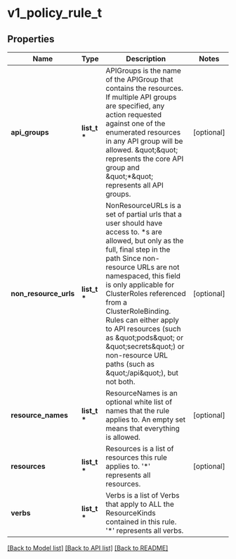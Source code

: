 # v1_policy_rule_t

## Properties
Name | Type | Description | Notes
------------ | ------------- | ------------- | -------------
**api_groups** | **list_t \*** | APIGroups is the name of the APIGroup that contains the resources.  If multiple API groups are specified, any action requested against one of the enumerated resources in any API group will be allowed. \&quot;\&quot; represents the core API group and \&quot;*\&quot; represents all API groups. | [optional] 
**non_resource_urls** | **list_t \*** | NonResourceURLs is a set of partial urls that a user should have access to.  *s are allowed, but only as the full, final step in the path Since non-resource URLs are not namespaced, this field is only applicable for ClusterRoles referenced from a ClusterRoleBinding. Rules can either apply to API resources (such as \&quot;pods\&quot; or \&quot;secrets\&quot;) or non-resource URL paths (such as \&quot;/api\&quot;),  but not both. | [optional] 
**resource_names** | **list_t \*** | ResourceNames is an optional white list of names that the rule applies to.  An empty set means that everything is allowed. | [optional] 
**resources** | **list_t \*** | Resources is a list of resources this rule applies to. &#39;*&#39; represents all resources. | [optional] 
**verbs** | **list_t \*** | Verbs is a list of Verbs that apply to ALL the ResourceKinds contained in this rule. &#39;*&#39; represents all verbs. | 

[[Back to Model list]](../README.md#documentation-for-models) [[Back to API list]](../README.md#documentation-for-api-endpoints) [[Back to README]](../README.md)


